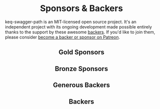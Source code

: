 <h1 align="center">Sponsors &amp; Backers</h1>

keq-swagger-path is an MIT-licensed open source project.
It's an independent project with its ongoing development made possible entirely thanks to the support by these awesome [backers](https://github.com/keq-request/keq-swagger-path/blob/master/backer.md).
If you'd like to join them, please consider [become a backer or sponsor on Patreon](https://www.patreon.com/val_istar_guo).

<h2 align="center">Gold Sponsors</h2>
<!-- gold-sponsors --><!-- gold-sponsors -->


<h2 align="center">Bronze Sponsors</h2>

<!-- bronze-sponsors --><!-- bronze-sponsors -->


<h2 align="center">Generous Backers</h2>

<!-- generous-backers --><!-- generous-backers -->


<h2 align="center">Backers</h2>

<!-- backers --><!-- backers -->
